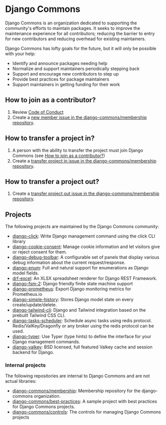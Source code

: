 # Django Commons

Django Commons is an organization dedicated to supporting the community's efforts to maintain packages. It seeks to improve the maintenance experience for all contributors; reducing the barrier to entry for new contributors and reducing overhead for existing maintainers.

Django Commons has lofty goals for the future, but it will only be possible with your help:

- Identify and announce packages needing help
- Normalize and support maintainers periodically stepping back
- Support and encourage new contributors to step up
- Provide best practices for package maintainers
- Support maintainers in getting funding for their work

## How to join as a contributor?

1. Review [Code of Conduct](https://github.com/django-commons/membership/blob/main/CODE_OF_CONDUCT.md)
2. Create a [new member issue in the django-commons/membership repository](https://github.com/django-commons/membership/issues/new/choose).

## How to transfer a project in?

1. A person with the ability to transfer the project must join Django Commons (see [How to join as a contributor?](https://github.com/django-commons/membership#how-to-join-as-a-contributor))
2. Create a [transfer project in issue in the django-commons/membership repository](https://github.com/django-commons/membership/issues/new/choose).

## How to transfer a project out?

1. Create a [transfer project out issue in the django-commons/membership repository](https://github.com/django-commons/membership/issues/new/choose).

## Projects

The following projects are maintained by the Django Commons community:

- [django-click](https://github.com/django-commons/django-click): Write Django management command using the click CLI library
- [django-cookie-consent](https://github.com/django-commons/django-cookie-consent): Manage cookie information and let visitors give or reject consent for them.
- [django-debug-toolbar](https://github.com/django-commons/django-debug-toolbar): A configurable set of panels that display various debug information about the current request/response.
- [django-enum](https://github.com/django-commons/django-enum): Full and natural support for enumerations as Django model fields.
- [drf-excel](https://github.com/django-commons/drf-excel): An XLSX spreadsheet renderer for Django REST Framework.
- [django-fsm-2](https://github.com/django-commons/django-fsm-2): Django friendly finite state machine support
- [django-prometheus](https://github.com/django-commons/django-prometheus): Export Django monitoring metrics for Prometheus.io
- [django-simple-history](https://github.com/django-commons/django-simple-history): Stores Django model state on every create/update/delete.
- [django-tailwind-cli](https://github.com/django-commons/django-tailwind-cli): Django and Tailwind integration based on the prebuilt Tailwind CSS CLI.
- [django-tasks-scheduler](https://github.com/django-commons/django-tasks-scheduler): Schedule async tasks using redis protocol. Redis/ValKey/Dragonfly or any broker using the redis protocol can be used.
- [django-typer](https://github.com/django-commons/django-typer): Use Typer (type hints) to define the interface for your Django management commands.
- [django-valkey](https://github.com/django-commons/django-valkey): BSD licensed, full featured Valkey cache and session backend for Django.

### Internal projects

The following repositories are internal to Django Commons and are not actual libraries:

- [django-commons/membership](https://github.com/django-commons/membership): Membership repository for the django-commons organization.
- [django-commons/best-practices](https://github.com/django-commons/best-practices): A sample project with best practices for Django Commons projects.
- [django-commons/controls](https://github.com/django-commons/controls): The controls for managing Django Commons projects
